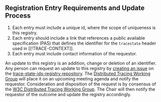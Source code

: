 ## Registration Entry Requirements and Update Process

1. Each entry must include a unique id, where the scope of uniqueness is
   this registry.
2. Each entry should include a link that references a public available
   specification (PAS) that defines the identifier for the `tracestate` header
   used in [[!TRACE-CONTEXT]].
3. Each entry must include contact information of the requestor.

An update to this registry is an addition, change or deletion of an identifier. Any
person can request an update to this registry by [creating an issue](https://github.com/w3c/trace-state-ids-registry/issues/new/choose) on the
[trace-state-ids-registry repository](https://github.com/w3c/trace-state-ids-registry). The
[Distributed Tracing  Working
Group](https://www.w3.org/2018/distributed-tracing/) will place it on an
upcoming meeting agenda and notify the requestor. Consideration and disposition
of the request is by consensus of the [W3C Distributed Tracing Working
Group](https://www.w3.org/2018/distributed-tracing/). The Chair will then notify
the requestor of the outcome and update the registry accordingly.
